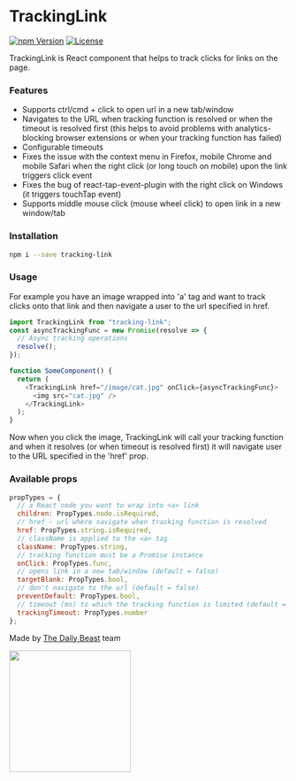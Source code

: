 # TrackingLink

[![npm Version](https://img.shields.io/npm/v/tracking-link.svg)](https://www.npmjs.com/package/tracking-link) [![License](https://img.shields.io/npm/l/tracking-link.svg)](https://www.npmjs.com/package/tracking-link)

TrackingLink is React component that helps to track clicks for links on the page.

### Features

- Supports ctrl/cmd + click to open url in a new tab/window
- Navigates to the URL when tracking function is resolved or when the timeout is resolved first (this helps to avoid problems with analytics-blocking browser extensions or when your tracking function has failed)
- Configurable timeouts
- Fixes the issue with the context menu in Firefox, mobile Chrome and mobile Safari when the right click (or long touch on mobile) upon the link triggers click event
- Fixes the bug of react-tap-event-plugin with the right click on Windows (it triggers touchTap event)
- Supports middle mouse click (mouse wheel click) to open link in a new window/tab

### Installation

```bash
npm i --save tracking-link
```

### Usage

For example you have an image wrapped into 'a' tag and want to track clicks onto that link and then navigate a user to the url specified in href.

```javascript
import TrackingLink from "tracking-link";
const asyncTrackingFunc = new Promise(resolve => {
  // Async tracking operations
  resolve();
});

function SomeComponent() {
  return (
    <TrackingLink href="/image/cat.jpg" onClick={asyncTrackingFunc}>
      <img src="cat.jpg" />
    </TrackingLink>
  );
}
```

Now when you click the image, TrackingLink will call your tracking function and when it resolves (or when timeout is resolved first) it will navigate user to the URL specified in the 'href' prop.

### Available props

```javascript
propTypes = {
  // a React node you want to wrap into <a> link
  children: PropTypes.node.isRequired,
  // href - url where navigate when tracking function is resolved
  href: PropTypes.string.isRequired,
  // className is applied to the <a> tag
  className: PropTypes.string,
  // tracking function must be a Promise instance
  onClick: PropTypes.func,
  // opens link in a new tab/window (default = false)
  targetBlank: PropTypes.bool,
  // don't navigate to the url (default = false)
  preventDefault: PropTypes.bool,
  // timeout (ms) to which the tracking function is limited (default = 500)
  trackingTimeout: PropTypes.number
};
```

Made by [The Daily Beast](https://thedailybeast.com) team

<img src="https://pbs.twimg.com/profile_images/862673271212441600/u_DNSQ_Q.jpg" width="220" />
